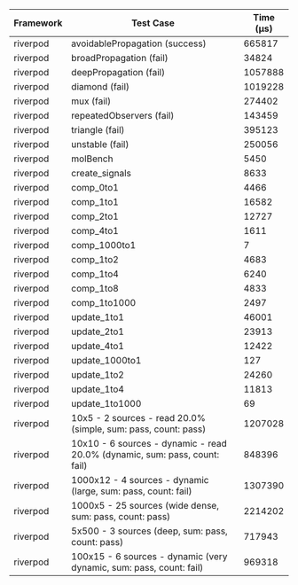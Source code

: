 | Framework | Test Case | Time (μs) |
| --- | --- | --- |
| riverpod | avoidablePropagation (success) | 665817 |
| riverpod | broadPropagation (fail) | 34824 |
| riverpod | deepPropagation (fail) | 1057888 |
| riverpod | diamond (fail) | 1019228 |
| riverpod | mux (fail) | 274402 |
| riverpod | repeatedObservers (fail) | 143459 |
| riverpod | triangle (fail) | 395123 |
| riverpod | unstable (fail) | 250056 |
| riverpod | molBench | 5450 |
| riverpod | create_signals | 8633 |
| riverpod | comp_0to1 | 4466 |
| riverpod | comp_1to1 | 16582 |
| riverpod | comp_2to1 | 12727 |
| riverpod | comp_4to1 | 1611 |
| riverpod | comp_1000to1 | 7 |
| riverpod | comp_1to2 | 4683 |
| riverpod | comp_1to4 | 6240 |
| riverpod | comp_1to8 | 4833 |
| riverpod | comp_1to1000 | 2497 |
| riverpod | update_1to1 | 46001 |
| riverpod | update_2to1 | 23913 |
| riverpod | update_4to1 | 12422 |
| riverpod | update_1000to1 | 127 |
| riverpod | update_1to2 | 24260 |
| riverpod | update_1to4 | 11813 |
| riverpod | update_1to1000 | 69 |
| riverpod | 10x5 - 2 sources - read 20.0% (simple, sum: pass, count: pass) | 1207028 |
| riverpod | 10x10 - 6 sources - dynamic - read 20.0% (dynamic, sum: pass, count: fail) | 848396 |
| riverpod | 1000x12 - 4 sources - dynamic (large, sum: pass, count: fail) | 1307390 |
| riverpod | 1000x5 - 25 sources (wide dense, sum: pass, count: pass) | 2214202 |
| riverpod | 5x500 - 3 sources (deep, sum: pass, count: pass) | 717943 |
| riverpod | 100x15 - 6 sources - dynamic (very dynamic, sum: pass, count: fail) | 969318 |
